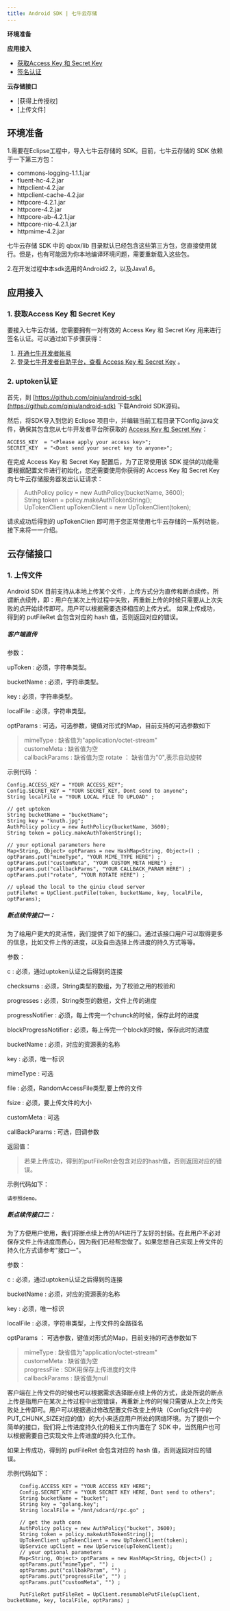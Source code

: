 ```yaml
---
title: Android SDK | 七牛云存储
---
```


**环境准备**

**应用接入**

- [获取Access Key 和 Secret Key](#acc-appkey)
- [签名认证](#acc-auth)

**云存储接口**

- [获得上传授权]
- [上传文件]


## 环境准备

1.需要在Eclipse工程中，导入七牛云存储的 SDK。目前，七牛云存储的 SDK 依赖于一下第三方包：

- commons-logging-1.1.1.jar
- fluent-hc-4.2.jar
- httpclient-4.2.jar
- httpclient-cache-4.2.jar
- httpcore-4.2.1.jar
- httpcore-4.2.jar
- httpcore-ab-4.2.1.jar
- httpcore-nio-4.2.1.jar
- httpmime-4.2.jar

七牛云存储 SDK 中的 qbox/lib 目录默认已经包含这些第三方包，您直接使用就行。但是，也有可能因为你本地编译环境问题，需要重新载入这些包。

2.在开发过程中本sdk选用的Android2.2，以及Java1.6。

## 应用接入

<a name="acc-appkey"></a>

### 1. 获取Access Key 和 Secret Key

要接入七牛云存储，您需要拥有一对有效的 Access Key 和 Secret Key 用来进行签名认证。可以通过如下步骤获得：

1. [开通七牛开发者帐号](https://dev.qiniutek.com/signup)
2. [登录七牛开发者自助平台，查看 Access Key 和 Secret Key](https://dev.qiniutek.com/account/keys) 。

<a name="acc-auth"></a>

### 2. uptoken认证

首先，到 [https://github.com/qiniu/android-sdk](https://github.com/qiniu/android-sdk) 下载Android SDK源码。

然后，将SDK导入到您的 Eclipse 项目中，并编辑当前工程目录下Config.java文件，确保其包含您从七牛开发者平台所获取的 [Access Key 和 Secret Key](#acc-appkey)：

    ACCESS_KEY	= "<Please apply your access key>";
	SECRET_KEY	= "<Dont send your secret key to anyone>";



在完成 Access Key 和 Secret Key 配置后，为了正常使用该 SDK 提供的功能需要根据配置文件进行初始化，您还需要使用你获得的 Access Key 和 Secret Key 向七牛云存储服务器发出认证请求：

>	AuthPolicy policy = new AuthPolicy(bucketName, 3600);    
String token = policy.makeAuthTokenString();  
UpTokenClient upTokenClient = new UpTokenClient(token);

请求成功后得到的 upTokenClien 即可用于您正常使用七牛云存储的一系列功能，接下来将一一介绍。

## 云存储接口


### 1. 上传文件

Android SDK 目前支持从本地上传某个文件，上传方式分为直传和断点续传。所谓断点续传，即：用户在某次上传过程中失败，再重新上传的时候只需要从上次失败的点开始续传即可。用户可以根据需要选择相应的上传方式。
如果上传成功，得到的 putFileRet 会包含对应的 hash 值，否则返回对应的错误。

##### 客户端直传

参数：　

upToken : 必须，字符串类型。

bucketName : 必须，字符串类型。 

key : 必须，字符串类型。

localFile : 必须，字符串类型。

optParams : 可选，可选参数，键值对形式的Map，目前支持的可选参数如下
>  mimeType :  缺省值为"application/octet-stream"  
customeMeta :  缺省值为空  
callbackParams :  缺省值为空
rotate ： 缺省值为"0",表示自动旋转

示例代码 ：    
  
    Config.ACCESS_KEY = "YOUR ACCESS_KEY";  
    Config.SECRET_KEY = "YOUR SECRET_KEY, Dont send to anyone";   
    String localFile = "YOUR LOCAL FILE TO UPLOAD" ;  
    
	// get uptoken
    String bucketName = "bucketName";   
    String key = "knuth.jpg";   
    AuthPolicy policy = new AuthPolicy(bucketName, 3600);  
    String token = policy.makeAuthTokenString();  

    // your optional parameters here
    Map<String, Object> optParams = new HashMap<String, Object>() ;  
    optParams.put("mimeType", "YOUR MIME_TYPE HERE") ;  
    optParams.put("customMeta", "YOUR CUSTOM_META HERE") ;  
    optParams.put("callbackParms", "YOUR CALLBACK_PARAM HERE") ;  
    optParams.put("rotate", "YOUR ROTATE HERE") ;   

	// upload the local to the qiniu cloud server
    putFileRet = UpClient.putFile(token, bucketName, key, localFile, optParams);  


##### 断点续传接口一：
为了给用户更大的灵活性，我们提供了如下的接口。通过该接口用户可以取得更多的信息，比如文件上传的进度，以及自由选择上传进度的持久方式等等。

参数： 

c : 必须，通过uptoken认证之后得到的连接

checksums : 必须，String类型的数组，为了校验之用的校验和

progresses : 必须，String类型的数组，文件上传的进度

progressNotifier : 必须，每上传完一个chunck的时候，保存此时的进度

blockProgressNotifier : 必须，每上传完一个block的时候，保存此时的进度

bucketName : 必须，对应的资源表的名称
	
key :	必须，唯一标识

mimeType : 可选

file :	必须，RandomAccessFile类型,要上传的文件

fsize : 必须，要上传文件的大小

customMeta : 可选

callBackParams : 可选，回调参数

返回值：
> 若果上传成功，得到的putFileRet会包含对应的hash值，否则返回对应的错误。 

示例代码如下：

    请参照demo。

	
##### 断点续传接口二：
为了方便用户使用，我们将断点续上传的API进行了友好的封装。在此用户不必对保存文件上传进度而费心，因为我们已经帮您做了。如果您想自己实现上传文件的持久化方式请参考"接口一"。

参数：


c : 必须，通过uptoken认证之后得到的连接

bucketName : 必须，对应的资源表的名称

key :	必须，唯一标识

localFile : 必须，字符串类型，上传文件的全路径名

optParams ： 可选参数，键值对形式的Map，目前支持的可选参数如下
>  mimeType :  缺省值为"application/octet-stream"  
customeMeta :  缺省值为空   
progressFile :  SDK用保存上传进度的文件  
callbackParams :  缺省值为null  

客户端在上传文件的时候也可以根据需求选择断点续上传的方式，此处所说的断点上传是指用户在某次上传过程中出现错误，再重新上传的时候只需要从上次上传失败处上传即可。用户可以根据通过修改配置文件改变上传块（Config文件中的PUT_CHUNK_SIZE对应的值）的大小来适应用户所处的网络环境。为了提供一个简单的接口，我们将上传进度持久化的相关工作内置在了 SDK 中，当然用户也可以根据需要自己实现文件上传进度的持久化工作。

如果上传成功，得到的 putFileRet 会包含对应的 hash 值，否则返回对应的错误。

示例代码如下：  

		Config.ACCESS_KEY = "YOUR ACCESS KEY HERE";
		Config.SECRET_KEY = "YOUR SECRET KEY HERE, Dont send to others";
		String bucketName = "bucket";
		String key = "golang.key";
		String localFile = "/mnt/sdcard/rpc.go" ;

		// get the auth conn
		AuthPolicy policy = new AuthPolicy("bucket", 3600);
		String token = policy.makeAuthTokenString();
		UpTokenClient upTokenClient = new UpTokenClient(token);
		UpService upClient = new UpService(upTokenClient);
		// your optional parameters
		Map<String, Object> optParams = new HashMap<String, Object>() ;
		optParams.put("mimeType", "") ;
		optParams.put("callbakParam", "") ;
		optParams.put("progressFile", "") ;
		optParams.put("customMeta", "") ;

		PutFileRet putFileRet = UpClient.resumablePutFile(upClient, bucketName, key, localFile, optParams) ;
